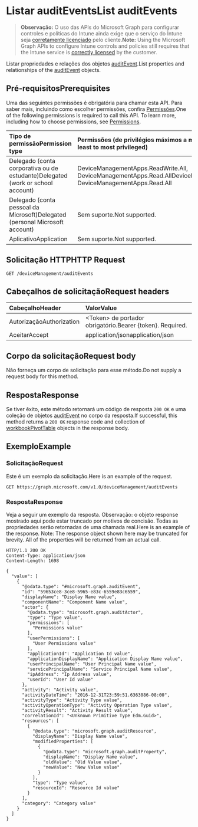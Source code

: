 # <a name="list-auditevents"></a><span data-ttu-id="fd5d5-101">Listar auditEvents</span><span class="sxs-lookup"><span data-stu-id="fd5d5-101">List auditEvents</span></span>

> <span data-ttu-id="fd5d5-102">**Observação:** O uso das APIs do Microsoft Graph para configurar controles e políticas do Intune ainda exige que o serviço do Intune seja [corretamente licenciado](https://go.microsoft.com/fwlink/?linkid=839381) pelo cliente.</span><span class="sxs-lookup"><span data-stu-id="fd5d5-102">**Note:** Using the Microsoft Graph APIs to configure Intune controls and policies still requires that the Intune service is [correctly licensed](https://go.microsoft.com/fwlink/?linkid=839381) by the customer.</span></span>

<span data-ttu-id="fd5d5-103">Listar propriedades e relações dos objetos [auditEvent](../resources/intune_auditing_auditevent.md).</span><span class="sxs-lookup"><span data-stu-id="fd5d5-103">List properties and relationships of the [auditEvent](../resources/intune_auditing_auditevent.md) objects.</span></span>
## <a name="prerequisites"></a><span data-ttu-id="fd5d5-104">Pré-requisitos</span><span class="sxs-lookup"><span data-stu-id="fd5d5-104">Prerequisites</span></span>
<span data-ttu-id="fd5d5-p101">Uma das seguintes permissões é obrigatória para chamar esta API. Para saber mais, incluindo como escolher permissões, confira [Permissões](../../../concepts/permissions_reference.md).</span><span class="sxs-lookup"><span data-stu-id="fd5d5-p101">One of the following permissions is required to call this API. To learn more, including how to choose permissions, see [Permissions](../../../concepts/permissions_reference.md).</span></span>

|<span data-ttu-id="fd5d5-107">Tipo de permissão</span><span class="sxs-lookup"><span data-stu-id="fd5d5-107">Permission type</span></span>|<span data-ttu-id="fd5d5-108">Permissões (de privilégios máximos a mínimos)</span><span class="sxs-lookup"><span data-stu-id="fd5d5-108">Permissions (from least to most privileged)</span></span>|
|:---|:---|
|<span data-ttu-id="fd5d5-109">Delegado (conta corporativa ou de estudante)</span><span class="sxs-lookup"><span data-stu-id="fd5d5-109">Delegated (work or school account)</span></span>|<span data-ttu-id="fd5d5-110">DeviceManagementApps.ReadWrite.All, DeviceManagementApps.Read.All</span><span class="sxs-lookup"><span data-stu-id="fd5d5-110">DeviceManagementApps.ReadWrite.All, DeviceManagementApps.Read.All</span></span>|
|<span data-ttu-id="fd5d5-111">Delegado (conta pessoal da Microsoft)</span><span class="sxs-lookup"><span data-stu-id="fd5d5-111">Delegated (personal Microsoft account)</span></span>|<span data-ttu-id="fd5d5-112">Sem suporte.</span><span class="sxs-lookup"><span data-stu-id="fd5d5-112">Not supported.</span></span>|
|<span data-ttu-id="fd5d5-113">Aplicativo</span><span class="sxs-lookup"><span data-stu-id="fd5d5-113">Application</span></span>|<span data-ttu-id="fd5d5-114">Sem suporte.</span><span class="sxs-lookup"><span data-stu-id="fd5d5-114">Not supported.</span></span>|

## <a name="http-request"></a><span data-ttu-id="fd5d5-115">Solicitação HTTP</span><span class="sxs-lookup"><span data-stu-id="fd5d5-115">HTTP Request</span></span>
<!-- {
  "blockType": "ignored"
}
-->
``` http
GET /deviceManagement/auditEvents
```

## <a name="request-headers"></a><span data-ttu-id="fd5d5-116">Cabeçalhos de solicitação</span><span class="sxs-lookup"><span data-stu-id="fd5d5-116">Request headers</span></span>
|<span data-ttu-id="fd5d5-117">Cabeçalho</span><span class="sxs-lookup"><span data-stu-id="fd5d5-117">Header</span></span>|<span data-ttu-id="fd5d5-118">Valor</span><span class="sxs-lookup"><span data-stu-id="fd5d5-118">Value</span></span>|
|:---|:---|
|<span data-ttu-id="fd5d5-119">Autorização</span><span class="sxs-lookup"><span data-stu-id="fd5d5-119">Authorization</span></span>|<span data-ttu-id="fd5d5-120">&lt;Token&gt; de portador obrigatório.</span><span class="sxs-lookup"><span data-stu-id="fd5d5-120">Bearer {token}. Required.</span></span>|
|<span data-ttu-id="fd5d5-121">Aceitar</span><span class="sxs-lookup"><span data-stu-id="fd5d5-121">Accept</span></span>|<span data-ttu-id="fd5d5-122">application/json</span><span class="sxs-lookup"><span data-stu-id="fd5d5-122">application/json</span></span>|

## <a name="request-body"></a><span data-ttu-id="fd5d5-123">Corpo da solicitação</span><span class="sxs-lookup"><span data-stu-id="fd5d5-123">Request body</span></span>
<span data-ttu-id="fd5d5-124">Não forneça um corpo de solicitação para esse método.</span><span class="sxs-lookup"><span data-stu-id="fd5d5-124">Do not supply a request body for this method.</span></span>

## <a name="response"></a><span data-ttu-id="fd5d5-125">Resposta</span><span class="sxs-lookup"><span data-stu-id="fd5d5-125">Response</span></span>
<span data-ttu-id="fd5d5-126">Se tiver êxito, este método retornará um código de resposta `200 OK` e uma coleção de objetos [auditEvent](../resources/intune_auditing_auditevent.md) no corpo da resposta.</span><span class="sxs-lookup"><span data-stu-id="fd5d5-126">If successful, this method returns a `200 OK` response code and collection of [workbookPivotTable](../resources/intune_auditing_auditevent.md) objects in the response body.</span></span>

## <a name="example"></a><span data-ttu-id="fd5d5-127">Exemplo</span><span class="sxs-lookup"><span data-stu-id="fd5d5-127">Example</span></span>
### <a name="request"></a><span data-ttu-id="fd5d5-128">Solicitação</span><span class="sxs-lookup"><span data-stu-id="fd5d5-128">Request</span></span>
<span data-ttu-id="fd5d5-129">Este é um exemplo da solicitação.</span><span class="sxs-lookup"><span data-stu-id="fd5d5-129">Here is an example of the request.</span></span>
``` http
GET https://graph.microsoft.com/v1.0/deviceManagement/auditEvents
```

### <a name="response"></a><span data-ttu-id="fd5d5-130">Resposta</span><span class="sxs-lookup"><span data-stu-id="fd5d5-130">Response</span></span>
<span data-ttu-id="fd5d5-p102">Veja a seguir um exemplo da resposta. Observação: o objeto response mostrado aqui pode estar truncado por motivos de concisão. Todas as propriedades serão retornadas de uma chamada real.</span><span class="sxs-lookup"><span data-stu-id="fd5d5-p102">Here is an example of the response. Note: The response object shown here may be truncated for brevity. All of the properties will be returned from an actual call.</span></span>
``` http
HTTP/1.1 200 OK
Content-Type: application/json
Content-Length: 1698

{
  "value": [
    {
      "@odata.type": "#microsoft.graph.auditEvent",
      "id": "59653ce8-3ce8-5965-e83c-6559e83c6559",
      "displayName": "Display Name value",
      "componentName": "Component Name value",
      "actor": {
        "@odata.type": "microsoft.graph.auditActor",
        "type": "Type value",
        "permissions": [
          "Permissions value"
        ],
        "userPermissions": [
          "User Permissions value"
        ],
        "applicationId": "Application Id value",
        "applicationDisplayName": "Application Display Name value",
        "userPrincipalName": "User Principal Name value",
        "servicePrincipalName": "Service Principal Name value",
        "ipAddress": "Ip Address value",
        "userId": "User Id value"
      },
      "activity": "Activity value",
      "activityDateTime": "2016-12-31T23:59:51.6363086-08:00",
      "activityType": "Activity Type value",
      "activityOperationType": "Activity Operation Type value",
      "activityResult": "Activity Result value",
      "correlationId": "<Unknown Primitive Type Edm.Guid>",
      "resources": [
        {
          "@odata.type": "microsoft.graph.auditResource",
          "displayName": "Display Name value",
          "modifiedProperties": [
            {
              "@odata.type": "microsoft.graph.auditProperty",
              "displayName": "Display Name value",
              "oldValue": "Old Value value",
              "newValue": "New Value value"
            }
          ],
          "type": "Type value",
          "resourceId": "Resource Id value"
        }
      ],
      "category": "Category value"
    }
  ]
}
```



